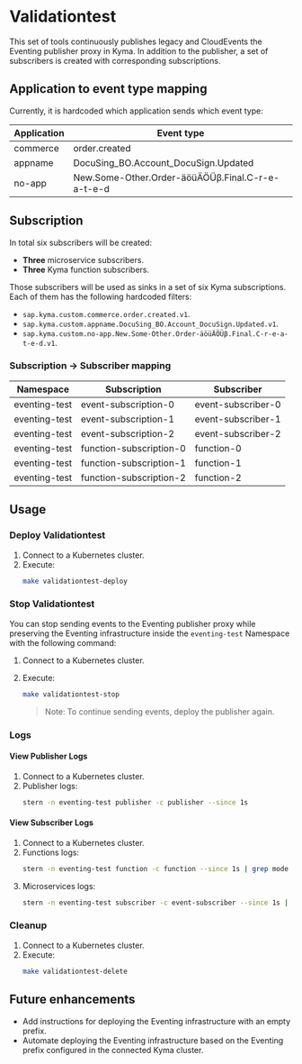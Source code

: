 # Validationtest

This set of tools continuously publishes legacy and CloudEvents the Eventing publisher proxy in Kyma. In addition to the publisher, a set of subscribers is created with corresponding subscriptions.

## Application to event type mapping

Currently, it is hardcoded which application sends which event type:

| Application   | Event type                                       |
|---------------|--------------------------------------------------|
| commerce      | order.created                                    |
| appname       | DocuSing_BO.Account_DocuSign.Updated             |
| no-app        | New.Some-Other.Order-äöüÄÖÜβ.Final.C-r-e-a-t-e-d |

## Subscription

In total six subscribers will be created:
- **Three** microservice subscribers.
- **Three** Kyma function subscribers.

Those subscribers will be used as sinks in a set of six Kyma subscriptions.
Each of them has the following hardcoded filters:
   - `sap.kyma.custom.commerce.order.created.v1`.
   - `sap.kyma.custom.appname.DocuSing_BO.Account_DocuSign.Updated.v1`.
   - `sap.kyma.custom.no-app.New.Some-Other.Order-äöüÄÖÜβ.Final.C-r-e-a-t-e-d.v1`.

### Subscription -> Subscriber mapping

| Namespace       | Subscription            | Subscriber         |
|-----------------|-------------------------|--------------------|
| eventing-test   | event-subscription-0    | event-subscriber-0 |
| eventing-test   | event-subscription-1    | event-subscriber-1 |
| eventing-test   | event-subscription-2    | event-subscriber-2 |
| eventing-test   | function-subscription-0 | function-0         |
| eventing-test   | function-subscription-1 | function-1         |
| eventing-test   | function-subscription-2 | function-2         |


## Usage

### Deploy Validationtest 

1. Connect to a Kubernetes cluster.
2. Execute:
   ```bash
   make validationtest-deploy
   ```

### Stop Validationtest

You can stop sending events to the Eventing publisher proxy while preserving the Eventing infrastructure inside the `eventing-test` Namespace with the following command:

1. Connect to a Kubernetes cluster.
2. Execute:
   ```bash
   make validationtest-stop
   ```

   > Note: To continue sending events, deploy the publisher again.

### Logs

#### View Publisher Logs

1. Connect to a Kubernetes cluster.
2. Publisher logs:
   ```bash
   stern -n eventing-test publisher -c publisher --since 1s
   ```
#### View Subscriber Logs

1. Connect to a Kubernetes cluster.
2. Functions logs:
   ```bash
   stern -n eventing-test function -c function --since 1s | grep mode
   ```
3. Microservices logs:
   ```bash
   stern -n eventing-test subscriber -c event-subscriber --since 1s | grep mode
   ```

### Cleanup

1. Connect to a Kubernetes cluster.
2. Execute:
   ```bash
   make validationtest-delete
   ```

## Future enhancements
- Add instructions for deploying the Eventing infrastructure with an empty prefix.
- Automate deploying the Eventing infrastructure based on the Eventing prefix configured in the connected Kyma cluster.
